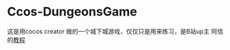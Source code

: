# Ccos-DungeonsGame
这是用cocos creator 做的一个城下城游戏，仅仅只是用来练习，是B站up主 阿信的[教程](https://space.bilibili.com/34380011/channel/detail?cid=110590)
